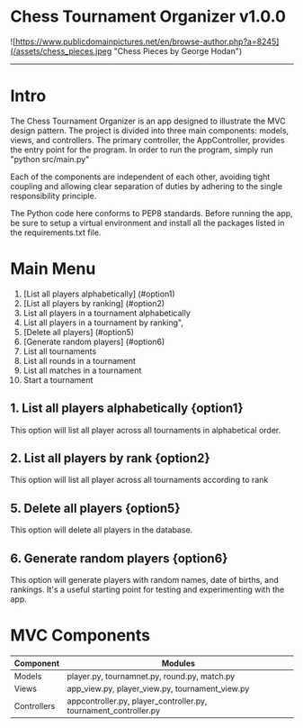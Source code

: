 # Chess Tournament Organizer v1.0.0

![https://www.publicdomainpictures.net/en/browse-author.php?a=8245](/assets/chess_pieces.jpeg "Chess Pieces by George Hodan")

***
# Intro
The Chess Tournament Organizer is an app designed to illustrate the MVC design pattern.  The project is divided into three main components: models, views, and controllers.  The primary controller, the AppController, provides the entry point for the program.  In order to run the program, simply run "python src/main.py"

Each of the components are independent of each other, avoiding tight coupling and allowing clear separation of duties by adhering to the single responsibility principle.

The Python code here conforms to PEP8 standards.  Before running the app, be sure to setup a virtual environment and install all the packages listed in the requirements.txt file.

# Main Menu 
1. [List all players alphabetically] (#option1)
2. [List all players by ranking] (#option2)
3. List all players in a tournament alphabetically
4. List all players in a tournament by ranking",
5. [Delete all players] (#option5)
6. [Generate random players] (#option6)
7. List all tournaments
8. List all rounds in a tournament
9. List all matches in a tournament
10. Start a tournament

## 1. List all players alphabetically {option1}

This option will list all player across all tournaments in alphabetical order.
## 2. List all players by rank {option2}

This option will list all player across all tournaments according to rank

## 5. Delete all players {option5}

This option will delete all players in the database.

## 6. Generate random players {option6}

This option will generate players with random names, date of births, and rankings.  It's a useful starting point for testing and experimenting with the app.

# MVC Components

| Component | Modules                                      |
| --------- | -------------------------------------------- |
| Models | player.py, tournamnet.py, round.py, match.py |
| Views | app_view.py, player_view.py, tournament_view.py |
| Controllers | appcontroller.py, player_controller.py, tournament_controller.py |







